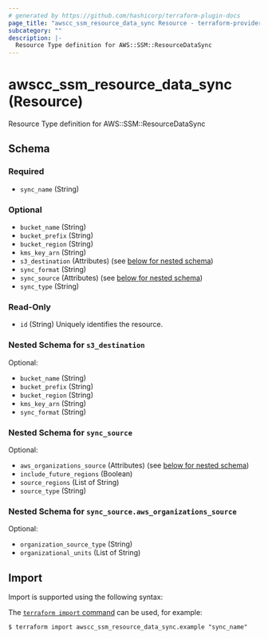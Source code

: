 ```yaml
---
# generated by https://github.com/hashicorp/terraform-plugin-docs
page_title: "awscc_ssm_resource_data_sync Resource - terraform-provider-awscc"
subcategory: ""
description: |-
  Resource Type definition for AWS::SSM::ResourceDataSync
---
```


# awscc_ssm_resource_data_sync (Resource)

Resource Type definition for AWS::SSM::ResourceDataSync



<!-- schema generated by tfplugindocs -->
## Schema

### Required

- `sync_name` (String)

### Optional

- `bucket_name` (String)
- `bucket_prefix` (String)
- `bucket_region` (String)
- `kms_key_arn` (String)
- `s3_destination` (Attributes) (see [below for nested schema](#nestedatt--s3_destination))
- `sync_format` (String)
- `sync_source` (Attributes) (see [below for nested schema](#nestedatt--sync_source))
- `sync_type` (String)

### Read-Only

- `id` (String) Uniquely identifies the resource.

<a id="nestedatt--s3_destination"></a>
### Nested Schema for `s3_destination`

Optional:

- `bucket_name` (String)
- `bucket_prefix` (String)
- `bucket_region` (String)
- `kms_key_arn` (String)
- `sync_format` (String)


<a id="nestedatt--sync_source"></a>
### Nested Schema for `sync_source`

Optional:

- `aws_organizations_source` (Attributes) (see [below for nested schema](#nestedatt--sync_source--aws_organizations_source))
- `include_future_regions` (Boolean)
- `source_regions` (List of String)
- `source_type` (String)

<a id="nestedatt--sync_source--aws_organizations_source"></a>
### Nested Schema for `sync_source.aws_organizations_source`

Optional:

- `organization_source_type` (String)
- `organizational_units` (List of String)

## Import

Import is supported using the following syntax:

The [`terraform import` command](https://developer.hashicorp.com/terraform/cli/commands/import) can be used, for example:

```shell
$ terraform import awscc_ssm_resource_data_sync.example "sync_name"
```
